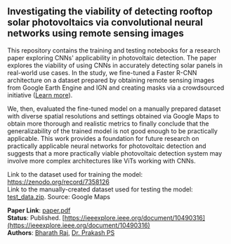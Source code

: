 ## Investigating the viability of detecting rooftop solar photovoltaics via convolutional neural networks using remote sensing images
This repository contains the training and testing notebooks for a research paper exploring CNNs' applicability in photovoltaic detection. The paper explores the viability of using CNNs in accurately detecting solar panels in real-world use cases. In the study, we fine-tuned a Faster R-CNN architecture on a dataset prepared by obtaining remote sensing images from Google Earth Engine and IGN and creating masks via a crowdsourced initiative ([Learn more](https://zenodo.org/record/7358126)). 

We, then, evaluated the fine-tuned model on a manually prepared dataset with diverse spatial resolutions and settings obtained via Google Maps to obtain more thorough and realistic metrics to finally conclude that the generalizability of the trained model is not good enough to be practically applicable. This work provides a foundation for future research on practically applicable neural networks for photovoltaic detection and suggests that a more practically viable photovoltaic detection system may involve more complex architectures like ViTs working with CNNs.

Link to the dataset used for training the model: https://zenodo.org/record/7358126 \
Link to the manually-created dataset used for testing the model: [test_data.zip](https://github.com/bharathraj-v/pv-detection/blob/main/test_data.zip). Source: Google Maps

**Paper Link**: [paper.pdf](https://github.com/bharathraj-v/pv-detection/blob/main/paper.pdf)\
**Status**: Published. [https://ieeexplore.ieee.org/document/10490316](https://ieeexplore.ieee.org/document/10490316) \
**Authors**: [Bharath Raj](https://www.linkedin.com/in/bharathraj-v/), [Dr. Prakash PS](https://www.linkedin.com/in/prakash2102/)
